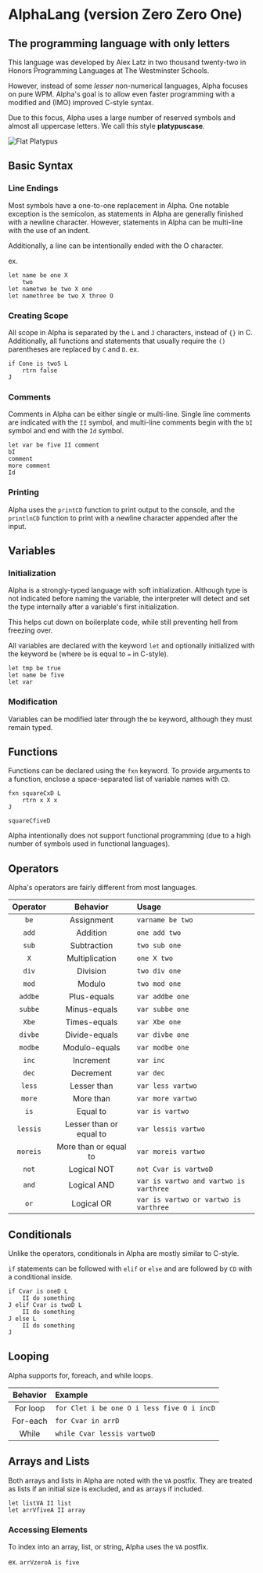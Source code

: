 
# AlphaLang (version Zero Zero One)

## The programming language with only letters

This language was developed by Alex Latz in two thousand twenty-two
in Honors Programming Languages at The Westminster Schools.

However, instead of some *lesser* non-numerical languages,
Alpha focuses on pure WPM.
Alpha's goal is to allow even faster programming with a
modified and (IMO) improved C-style syntax.

Due to this focus, Alpha uses a large number of reserved symbols and
almost all uppercase letters. We call this style **platypuscase**.

![Flat Platypus](https://www.nhm.ac.uk/content/dam/nhmwww/discover/platypus-puzzle/platypus-full-width.jpg.thumb.1160.1160.jpg)

## Basic Syntax

### Line Endings

Most symbols have a one-to-one replacement in Alpha. One notable exception is the semicolon, as statements in Alpha are generally finished with a newline character.
However, statements in Alpha can be multi-line with the use of an indent.

Additionally, a line can be intentionally ended with the O character.

ex. 
```
let name be one X
    two
let nametwo be two X one
let namethree be two X three O
```

### Creating Scope

All scope in Alpha is separated by the `L` and `J` characters, instead of `{}` in C. 
Additionally, all functions and statements that usually require the `()` parentheses are replaced by `C` and `D`.
ex. 
```
if Cone is twoS L
    rtrn false
J
```

### Comments

Comments in Alpha can be either single or multi-line. 
Single line comments are indicated with the `II` symbol, and multi-line comments begin with the `bI` symbol and end with the `Id` symbol.

```
let var be five II comment
bI 
comment
more comment
Id
```

### Printing

Alpha uses the `printCD` function to print output to the console, and the `printlnCD` function to print with a newline character appended after the input.

## Variables

### Initialization

Alpha is a strongly-typed language with soft initialization.
Although type is not indicated before naming the variable, the interpreter
will detect and set the type internally after a variable's first initialization.

This helps cut down on boilerplate code, while still 
preventing hell from freezing over.

All variables are declared with the keyword `let` and optionally initialized with the keyword `be` (where `be` is equal to `=` in C-style).

```
let tmp be true  
let name be five
let var
```

### Modification

Variables can be modified later through the `be` keyword, although they must remain typed.

## Functions

Functions can be declared using the `fxn` keyword. To provide arguments to a function, enclose a space-separated list of variable names with `CD`.

```
fxn squareCxD L
    rtrn x X x
J

squareCfiveD
```

Alpha intentionally does not support functional programming (due to a high number of symbols used in functional languages).

## Operators

Alpha's operators are fairly different from most languages.

| Operator |         Behavior        |                  Usage                 |
|:--------:|:-----------------------:|:---------------------------------------|
|   `be`   |        Assignment       |            `varname be two`            |
|   `add`  |         Addition        |              `one add two`             |
|   `sub`  |       Subtraction       |              `two sub one`             |
|    `X`   |      Multiplication     |               `one X two`              |
|   `div`  |         Division        |              `two div one`             |
|   `mod`  |          Modulo         |              `two mod one`             |
|  `addbe` |       Plus-equals       |             `var addbe one`            |
|  `subbe` |       Minus-equals      |             `var subbe one`            |
|   `Xbe`  |       Times-equals      |              `var Xbe one`             |
|  `divbe` |      Divide-equals      |             `var divbe one`            |
|  `modbe` |      Modulo-equals      |             `var modbe one`            |
|   `inc`  |        Increment        |                `var inc`               |
|   `dec`  |        Decrement        |                `var dec`               |
|  `less`  |       Lesser than       |            `var less vartwo`           |
|  `more`  |        More than        |            `var more vartwo`           |
|   `is`   |         Equal to        |             `var is vartwo`            |
| `lessis` | Lesser than or equal to |           `var lessis vartwo`          |
| `moreis` |  More than or equal to  |           `var moreis vartwo`          |
|   `not`  |       Logical NOT       |          `not Cvar is vartwoD`         |
|   `and`  |       Logical AND       | `var is vartwo and vartwo is varthree` |
|   `or`   |        Logical OR       |  `var is vartwo or vartwo is varthree` |

## Conditionals

Unlike the operators, conditionals in Alpha are mostly similar to C-style.

`if` statements can be followed with `elif` or `else` and are followed by `CD` with a conditional inside. 

```
if Cvar is oneD L
    II do something
J elif Cvar is twoD L
    II do something
J else L
    II do something
J
```

## Looping

Alpha supports for, foreach, and while loops.

| Behavior |                Example                    |
|:--------:|:------------------------------------------|
| For loop | `for Clet i be one O i less five O i incD`|
| For-each | `for Cvar in arrD`                        |
| While    | `while Cvar lessis vartwoD`               |

## Arrays and Lists 

Both arrays and lists in Alpha are noted with the `VA` postfix.
They are treated as lists if an initial size is excluded, and as arrays if included.

```
let listVA II list 
let arrVfiveA II array
```

### Accessing Elements

To index into an array, list, or string, Alpha uses the `VA` postfix.

ex. `arrVzeroA is five`

